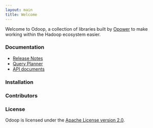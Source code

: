 ```yaml
---
layout: main
title: Welcome
---
```


Welcome to Odoop, a collection of libraries built by [Opower](http://opower.com) to make working
within the Hadoop ecosystem easier.

### Documentation

* [Release Notes](RELEASE_NOTES.html)
* [Query Planner](docs/query-planner.html)
* [API documents](docs/api/index.html)

### Installation

### Contributors

### License

Odoop is licensed under the [Apache License version 2.0](http://www.apache.org/licenses/LICENSE-2.0.html).

